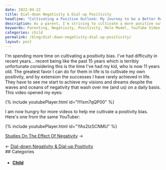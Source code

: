 ```yaml
---
date: 2022-04-22
title: Dial-down Negativity & Dial-up Positivity
headline: "Cultivating a Positive Outlook: My Journey to be a Better Role Model for My Child"
description: As a parent, I'm striving to cultivate a more positive outlook on life and be a better role model for my 11 year old. Recently, I watched a YouTube video that opened my eyes to the importance of this, and now I'm looking for more videos to help me cultivate a positivity bias. Join me on my journey to be a better role model and read my blog post for more!
keywords: Parenting, Negativity, Positivity, Role Model, YouTube Video, Cultivate, Outlook, Life, Better, Child, Realize, Importance, Videos, Bias
categories: child
permalink: /blog/dial-down-negativity-dial-up-positivity/
layout: post
---
```



I'm spending more time on cultivating a positivity bias. I've had difficulty in
recent years... recent being like the past 15 years which is terribly
unfortunate considering this is the time I've had my kid, who is now 11 years
old. The greatest favor I can do for them in life is to cultivate my own
positivity, and by extension the successes I have rarely achieved in life. They
have to see me start to achieve my visions and dreams despite the waves and
oceans of negativity that wash over me (and us) on a daily basis. This video
opened my eyes:

{% include youtubePlayer.html id="lYlxm7qQP00" %}

I am now hungry for more videos to help me cultivate a positivity bias. Here's
one from the same YouTuber:

{% include youtubePlayer.html id="YAs2IzSCNMU" %}


<div class="post-nav"><div class="post-nav-next"><a href="/blog/studies-on-the-effect-of-negativity">Studies On The Effect Of Negativity</a><span class="arrow">&nbsp;&rarr;</span></div> &nbsp; <div class="post-nav-prev"><span class="arrow">&larr;&nbsp;</span><a href="/blog/dial-down-negativity-dial-up-positivity">Dial-down Negativity & Dial-up Positivity</a></div></div>
## Categories

<ul>
<li><h4><a href='/child/'>Child</a></h4></li></ul>